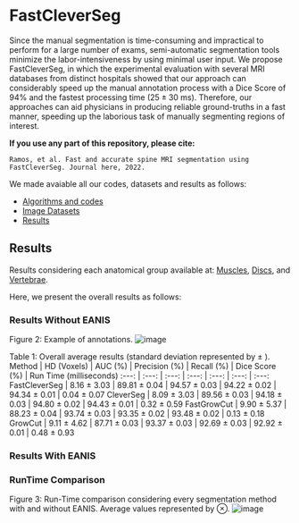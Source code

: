 # FastCleverSeg
Since the manual segmentation is time-consuming and impractical to perform for a large number of exams, semi-automatic segmentation tools minimize the labor-intensiveness by using minimal user input. We propose FastCleverSeg, in which the experimental evaluation with several MRI databases from distinct hospitals showed that our approach can considerably speed up the manual annotation process with a Dice Score of 94\% and the fastest processing time ($25 \pm 30$ ms).
Therefore, our approaches can aid physicians in producing reliable ground-truths in a fast manner, speeding up the laborious task of manually segmenting regions of interest.

**If you use any part of this repository, please cite:**

```
Ramos, et al. Fast and accurate spine MRI segmentation using FastCleverSeg. Journal here, 2022.
```

We made avaiable all our codes, datasets and results as follows:
- [Algorithms and codes](Codes/OldMatlab)
- [Image Datasets](ImageDatasets)
- [Results](Results)




## Results

Results considering each anatomical group available at: [Muscles](PM/readme.md), [Discs](IVD/readme.md), and [Vertebrae](VBs/readme.md).

Here, we present the overall results as follows: 


### Results Without EANIS

Figure 2: Example of annotations. 
![image](https://user-images.githubusercontent.com/3834596/185255452-388fc85d-9fd7-4cba-a47d-665b0b415d0d.png)

 Table 1: Overall average results (standard deviation represented by $\pm$ ).
 Method          | HD (Voxels) | AUC (%)   | Precision (%) | Recall (%) | Dice Score  (%) | Run Time (milliseconds)
   :---:         | :---:       | :---: | :---:     | :---:  | :---:  | :---:    
FastCleverSeg     | 8.16  $\pm$  3.03  |   89.81  $\pm$  0.04  |   94.57 $\pm$   0.03  |   94.22  $\pm$  0.02  |   94.34 $\pm$   0.01  |    0.04  $\pm$  0.07
CleverSeg         | 8.09  $\pm$  3.03  |   89.56  $\pm$  0.03  |   94.18 $\pm$   0.03  |   94.80  $\pm$  0.02  |   94.43 $\pm$   0.01  |    0.32 $\pm$   0.59
FastGrowCut       | 9.90  $\pm$  5.37  |   88.23  $\pm$  0.04  |   93.74 $\pm$   0.03  |   93.35  $\pm$  0.02  |   93.48 $\pm$   0.02  |    0.13 $\pm$   0.18
GrowCut           | 9.11  $\pm$  4.62  |   87.71  $\pm$  0.03  |   93.37 $\pm$   0.03  |   92.69 $\pm$   0.03  |   92.92 $\pm$   0.01  |    0.48 $\pm$   0.93


    
    
    
    


### Results With EANIS



### RunTime Comparison

Figure 3: Run-Time comparison considering every segmentation method with and without EANIS. Average values represented by $\otimes$.
![image](https://user-images.githubusercontent.com/3834596/184704772-9acd11c5-8216-4858-83a8-c074f5f511de.png)



